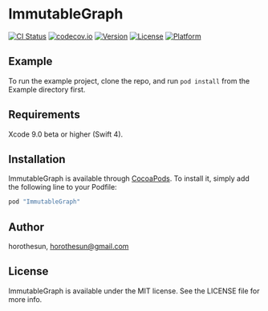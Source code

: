 # ImmutableGraph

[![CI Status](http://img.shields.io/travis/horothesun/ImmutableGraph.svg?style=flat)](https://travis-ci.org/horothesun/ImmutableGraph)
[![codecov.io](https://codecov.io/gh/horothesun/ImmutableGraph/branch/master/graphs/badge.svg)](https://codecov.io/gh/horothesun/ImmutableGraph/branch/master)
[![Version](https://img.shields.io/cocoapods/v/ImmutableGraph.svg?style=flat)](http://cocoapods.org/pods/ImmutableGraph)
[![License](https://img.shields.io/cocoapods/l/ImmutableGraph.svg?style=flat)](http://cocoapods.org/pods/ImmutableGraph)
[![Platform](https://img.shields.io/cocoapods/p/ImmutableGraph.svg?style=flat)](http://cocoapods.org/pods/ImmutableGraph)

## Example

To run the example project, clone the repo, and run `pod install` from the Example directory first.

## Requirements

Xcode 9.0 beta or higher (Swift 4).

## Installation

ImmutableGraph is available through [CocoaPods](http://cocoapods.org). To install
it, simply add the following line to your Podfile:

```ruby
pod "ImmutableGraph"
```

## Author

horothesun, horothesun@gmail.com


## License

ImmutableGraph is available under the MIT license. See the LICENSE file for more info.
